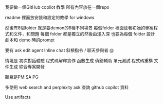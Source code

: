 我要做一個GitHub copilot 教學
所有內容放在一個repo

readme 裡面放安裝和設定的教學 for windows

然後有8個folder 就是要demon的8種不同場景
每個folder 裡面放著初始的專案程式和文件，和問題
每個 folder 都是獨立的然後由淺入深
也要為每個 folder 設計劇本和 demo 時的prompt

要有 ask edit agent
Inline chat
斜槓指令 /
聊天參與者 @

情境是
初次對話體驗
程式碼解釋實作
函數生成
偵錯輔助
單元測試
程式碼重構
文件生成
綜合專案開發


聽眾是PM  SA PG

多使用 web search and perplexity ask  查詢 github copilot 資料


Use artifacts